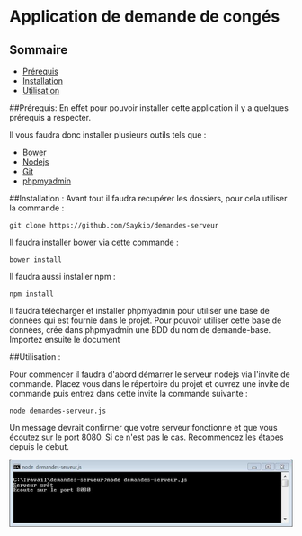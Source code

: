 Application de demande de congés
============
Sommaire
------------
- [Prérequis](#Prérequis)
- [Installation](#Installation)
- [Utilisation](#Utilisation)

##Prérequis:
En effet pour pouvoir installer cette application il y a quelques prérequis a respecter.

Il vous faudra donc installer plusieurs outils tels que :

* [Bower](http://bower.io/) 
* [Nodejs](https://nodejs.org/)
* [Git](https://git-scm.com/)
* [phpmyadmin](http://www.phpmyadmin.net/home_page/index.php/)


##Installation : 
Avant tout il faudra recupérer les dossiers, pour cela utiliser la commande :
```
git clone https://github.com/Saykio/demandes-serveur
```
Il faudra installer bower via cette commande :  
```
bower install
```
Il faudra aussi installer npm : 
```
npm install
```
Il faudra télécharger et installer phpmyadmin pour utiliser une base de données qui est fournie dans le projet. Pour pouvoir utiliser cette base de données, crée dans phpmyadmin une BDD du nom de demande-base. Importez ensuite le document 


##Utilisation :

Pour commencer il faudra d'abord démarrer le serveur nodejs via l'invite de commande. Placez vous dans le répertoire du projet et ouvrez une invite de commande puis entrez dans cette invite la commande suivante : 
```
node demandes-serveur.js 
```

Un message devrait confirmer que votre serveur fonctionne et que vous écoutez sur le port 8080. Si ce n'est pas le cas. Recommencez les étapes depuis le debut.

![Alt text](https://github.com/Saykio/demandes-serveur/blob/master/Doc/image/nodejs.JPG)



